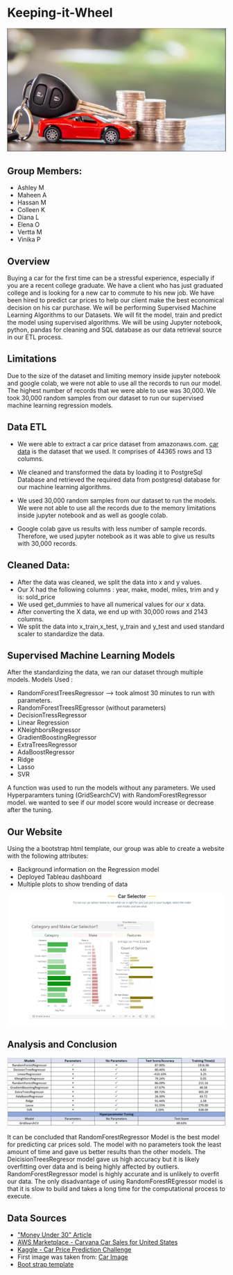 # Keeping-it-Wheel
![Car](Images/BuyingaCar.png)

## Group Members:
* Ashley M
* Maheen A
* Hassan M
* Colleen K
* Diana L
* Elena O
* Vertta M
* Vinika P

## Overview
Buying a car for the first time can be a stressful experience, especially if you are a recent college graduate. We have a client who has just graduated college and is looking for a new car to commute to his new job. We have been hired to predict car prices to help our client make the best economical decision on his car purchase. We will be performing Supervised Machine Learning Algorithms to our Datasets. We will fit the model, train and predict the model using supervised algorithms. We will be using Jupyter notebook, python, pandas for cleaning and SQL database as our data retrieval source in our ETL process.

## Limitations 
Due to the size of the dataset and limiting memory inside jupyter notebook and google colab, we were not able to use all the records to run our model. The highest number of records that we were able to use was 30,000. We took 30,000 random samples from our dataset to run our supervised machine learning regression models.

## Data ETL
* We were able to extract a car price dataset from amazonaws.com. [car data](https://aws.amazon.com/marketplace/pp/prodview-y77x3t6zisn4w?sr=0-2&ref_=beagle&applicationId=AWSMPContessa#dataSets) is the dataset that we used. It comprises of 44365 rows and 13 columns.

* We cleaned and transformed the data by loading it to PostgreSql Database and retrieved the required data from postgresql database for our machine learning algorithms.

* We used 30,000 random samples from our dataset to run the models. We were not able to use all the records due to the memory limitations inside jupyter notebook and as well as google colab. 

* Google colab gave us results with less number of sample records. Therefore, we used jupyter notebook as it was able to give us results with 30,000 records.


## Cleaned Data:

* After the data was cleaned, we split the data into x and y values. 
* Our X had the following columns : year, make, model, miles, trim and y is: sold_price
* We used get_dummies to have all numerical values for our x data. 
* After converting the X data, we end up with 30,000 rows and 2143 columns.  
* We split the data into x_train,x_test, y_train and y_test and used standard scaler to standardize the data. 

## Supervised Machine Learning Models 

After the standardizing the data, we ran our dataset through multiple models. Models Used :
* RandomForestTreesRegressor --> took almost 30 minutes to run with parameters. 
* RandomForestTreesREgressor (without parameters)
* DecisionTressRegressor
* Linear Regression
* KNeighborsRegressor
* GradientBoostingRegressor
* ExtraTreesRegressor
* AdaBoostRegressor
* Ridge
* Lasso
* SVR

A function was used to run the models without any parameters. We used Hyperparamters tuning (GridSearchCV) with RandomForestRegressor model. we wanted to see if our model score would increase or decrease after the tuning. 


## Our Website 
Using the a bootstrap html template, our group was able to create a website with the following attributes:
* Background information on the Regression model
* Deployed Tableau dashboard
* Multiple plots to show trending of data

![Tableau](Images/tableaudashboard.png)


## Analysis and Conclusion
![Image](Images/TableofMLModels.png)

It can be concluded that RandomForestRegressor Model is the best model for predicting car prices sold. The model with no parameters took the least amount of time and gave us better results than the other models. The DeicisionTreesRegresor model gave us high accuracy but it is likely overfitting over data and is being highly affected by outliers. RandomForestRegressor model is highly accurate and is unlikely to overfit our data. The only disadvantage of using RandomForestREgressor model is that it is slow to build and takes a long time for the computational process to execute. 


## Data Sources
* ["Money Under 30" Article](https://www.moneyunder30.com/how-much-car-can-you-afford)
* [AWS Marketplace - Carvana Car Sales for United States](https://aws.amazon.com/marketplace/pp/prodview-y77x3t6zisn4w?sr=0-2&ref_=beagle&applicationId=AWSMPContessa#offers)
* [Kaggle - Car Price Prediction Challenge](https://www.kaggle.com/datasets/deepcontractor/car-price-prediction-challenge)
* First image was taken from: [Car Image](https://plungedindebt.com/wp-content/uploads/2019/08/Leasing-A-Car.jpg)
* [Boot strap template](https://bootstrapmade.com/upconstruction-bootstrap-construction-website-template/)

